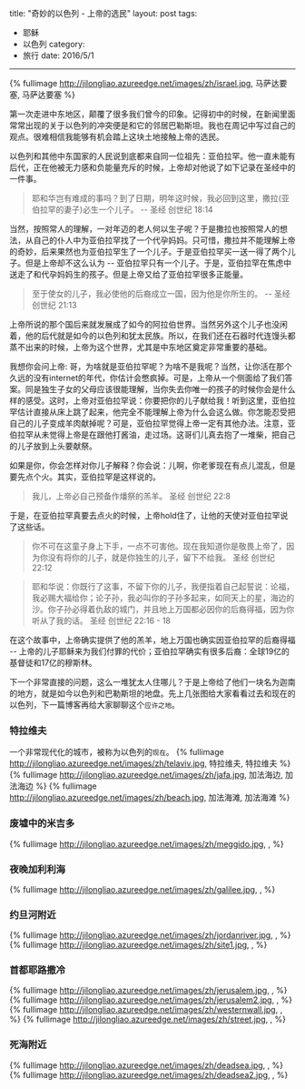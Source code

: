 title: "奇妙的以色列 - 上帝的选民"
layout: post
tags:
  - 耶稣
  - 以色列
category:
  - 旅行
date: 2016/5/1
---

{% fullimage http://jilongliao.azureedge.net/images/zh/israel.jpg, 马萨达要塞, 马萨达要塞 %}

第一次走进中东地区，颠覆了很多我们曾今的印象。记得初中的时候，在新闻里面常常出现的关于以色列的冲突便是和它的邻居巴勒斯坦。我也在周记中写过自己的观点。很难相信我能够有机会踏上这块土地接触上帝的选民。

<!-- more -->

以色列和其他中东国家的人民说到底都来自同一位祖先：亚伯拉罕。他一直未能有后代，正在他被无力感和负能量充斥的时候，上帝却对他说了如下记录在圣经中的一件事。

> 耶和华岂有难成的事吗？到了日期，明年这时候，我必回到这里，撒拉(亚伯拉罕的妻子)必生一个儿子。
> -- 圣经 创世纪 18:14

当然，按照常人的理解，一对年迈的老人何以生子呢？于是撒拉也按照常人的想法，从自己的仆人中为亚伯拉罕找了一个代孕妈妈。只可惜，撒拉并不能理解上帝的奇妙，后来果然也为亚伯拉罕生了一个儿子。于是亚伯拉罕买一送一得了两个儿子。但是上帝却不这么认为 -- 亚伯拉罕只有一个儿子。于是，亚伯拉罕在焦虑中送走了和代孕妈妈生的孩子。但是上帝又给了亚伯拉罕很多正能量。

> 至于使女的儿子，我必使他的后裔成立一国，因为他是你所生的。
> -- 圣经 创世纪 21:13

上帝所说的那个国后来就发展成了如今的阿拉伯世界。当然另外这个儿子也没闲着，他的后代就是如今的以色列和犹太民族。所以，在我们还在石器时代连馒头都蒸不出来的时候，上帝为这个世界，尤其是中东地区奠定非常重要的基础。

我想你会问上帝: 哥，为啥就是亚伯拉罕呢？为啥不是我呢？当然，让你活在那个久远的没有internet的年代，你估计会憋疯掉。可是，上帝从一个侧面给了我们答案。同是独生子女的父母应该很能理解，当你失去你唯一的孩子的时候你会是什么样的感受。这时，上帝对亚伯拉罕说：你要把你的儿子献给我！听到这里，亚伯拉罕估计直接从床上跳了起来，他完全不能理解上帝为什么会这么做。你怎能忍受把自己的儿子变成羊肉献掉呢？可是，亚伯拉罕觉得上帝一定有其他办法。注意，亚伯拉罕从未觉得上帝是在跟他打酱油，走过场。这哥们儿真去抱了一堆柴，把自己的儿子放到上头要献祭。

如果是你，你会怎样对你儿子解释？你会说：儿啊，你老爹现在有点儿混乱，但是要先点个火。其实，亚伯拉罕是这样说的。

> 我儿，上帝必自己预备作燔祭的羔羊。
> 圣经 创世纪 22:8

于是，在亚伯拉罕真要去点火的时候，上帝hold住了，让他的天使对亚伯拉罕说了这些话。

> 你不可在这童子身上下手，一点不可害他。现在我知道你是敬畏上帝了，因为你没有将你的儿子，就是你独生的儿子，留下不给我。
> 圣经 创世纪 22:12

> 耶和华说：你既行了这事，不留下你的儿子，我便指着自己起誓说：论福，我必赐大福给你；论子孙，我必叫你的子孙多起来，如同天上的星，海边的沙。你子孙必得着仇敌的城门，并且地上万国都必因你的后裔得福，因为你听从了我的话。
> 圣经 创世纪 22:16 - 18

在这个故事中，上帝确实提供了他的羔羊，地上万国也确实因亚伯拉罕的后裔得福 -- 上帝的儿子耶稣来为我们付罪的代价；亚伯拉罕确实有很多后裔：全球19亿的基督徒和17亿的穆斯林。

下一个非常直接的问题，这么一堆犹太人住哪儿？于是上帝给了他们一块名为迦南的地方，就是如今以色列和巴勒斯坦的地盘。先上几张图给大家看看过去和现在的以色列，下一篇博客再给大家聊聊这个`应许之地`。

### 特拉维夫
一个非常现代化的城市，被称为以色列的`现在`。
{% fullimage http://jilongliao.azureedge.net/images/zh/telaviv.jpg, 特拉维夫, 特拉维夫 %}
{% fullimage http://jilongliao.azureedge.net/images/zh/jafa.jpg, 加法海边, 加法海边 %}
{% fullimage http://jilongliao.azureedge.net/images/zh/beach.jpg, 加法海滩, 加法海滩 %}

### 废墟中的米吉多
{% fullimage http://jilongliao.azureedge.net/images/zh/meggido.jpg, ,  %}

### 夜晚加利利海
{% fullimage http://jilongliao.azureedge.net/images/zh/galilee.jpg, ,  %}

### 约旦河附近
{% fullimage http://jilongliao.azureedge.net/images/zh/jordanriver.jpg, ,  %}
{% fullimage http://jilongliao.azureedge.net/images/zh/site1.jpg, ,  %}

### 首都耶路撒冷
{% fullimage http://jilongliao.azureedge.net/images/zh/jerusalem.jpg, ,  %}
{% fullimage http://jilongliao.azureedge.net/images/zh/jerusalem2.jpg, ,  %}
{% fullimage http://jilongliao.azureedge.net/images/zh/westernwall.jpg, ,  %}
{% fullimage http://jilongliao.azureedge.net/images/zh/street.jpg, ,  %}

### 死海附近
{% fullimage http://jilongliao.azureedge.net/images/zh/deadsea.jpg, ,  %}
{% fullimage http://jilongliao.azureedge.net/images/zh/deadsea2.jpg, ,  %}